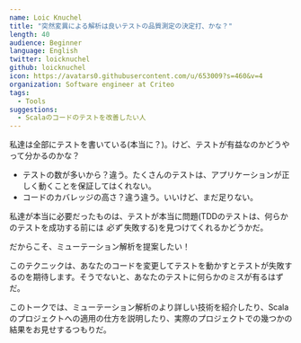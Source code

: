 ```yaml
---
name: Loic Knuchel
title: "突然変異による解析は良いテストの品質測定の決定打、かな？"
length: 40
audience: Beginner
language: English
twitter: loicknuchel
github: loicknuchel
icon: https://avatars0.githubusercontent.com/u/653009?s=460&v=4
organization: Software engineer at Criteo
tags:
  - Tools
suggestions:
  - Scalaのコードのテストを改善したい人
---
```

私達は全部にテストを書いている(本当に？)。けど、テストが有益なのかどうやって分かるのかな？

- テストの数が多いから？違う。たくさんのテストは、アプリケーションが正しく動くことを保証してはくれない。
- コードのカバレッジの高さ？違う違う。いいけど、まだ足りない。

私達が本当に必要だったものは、テストが本当に問題(TDDのテストは、何らかのテストを成功する前には *必ず* 失敗する)を見つけてくれるかどうかだ。

だからこそ、ミューテーション解析を提案したい！

このテクニックは、あなたのコードを変更してテストを動かすとテストが失敗するのを期待します。そうでないと、あなたのテストに何らかのミスが有るはずだ。

このトークでは、ミューテーション解析のより詳しい技術を紹介したり、Scalaのプロジェクトへの適用の仕方を説明したり、実際のプロジェクトでの幾つかの結果をお見せするつもりだ。
